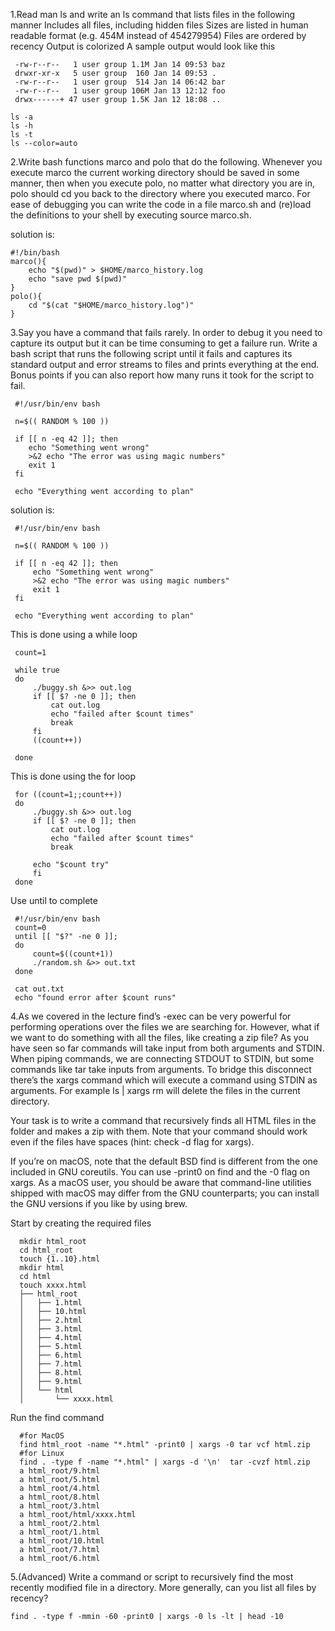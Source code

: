 1.Read man ls and write an ls command that lists files in the following manner
Includes all files, including hidden files
Sizes are listed in human readable format (e.g. 454M instead of 454279954)
Files are ordered by recency
Output is colorized
A sample output would look like this
```
 -rw-r--r--   1 user group 1.1M Jan 14 09:53 baz
 drwxr-xr-x   5 user group  160 Jan 14 09:53 .
 -rw-r--r--   1 user group  514 Jan 14 06:42 bar
 -rw-r--r--   1 user group 106M Jan 13 12:12 foo
 drwx------+ 47 user group 1.5K Jan 12 18:08 ..
 ```
 ```shell
 ls -a
 ls -h
 ls -t
 ls --color=auto
 ```
2.Write bash functions marco and polo that do the following. Whenever you execute marco the current working directory should be saved in some manner, then when you execute polo, no matter what directory you are in, polo should cd you back to the directory where you executed marco. For ease of debugging you can write the code in a file marco.sh and (re)load the definitions to your shell by executing source marco.sh.

 solution is:
 ```shell
 #!/bin/bash
 marco(){
     echo "$(pwd)" > $HOME/marco_history.log
     echo "save pwd $(pwd)"
 }
 polo(){
     cd "$(cat "$HOME/marco_history.log")"
 }
```

3.Say you have a command that fails rarely. In order to debug it you need to capture its output but it can be time consuming to get a failure run. Write a bash script that runs the following script until it fails and captures its standard output and error streams to files and prints everything at the end. Bonus points if you can also report how many runs it took for the script to fail.
```
 #!/usr/bin/env bash

 n=$(( RANDOM % 100 ))

 if [[ n -eq 42 ]]; then
    echo "Something went wrong"
    >&2 echo "The error was using magic numbers"
    exit 1
 fi

 echo "Everything went according to plan"
 ```
solution is:
```shell
 #!/usr/bin/env bash

 n=$(( RANDOM % 100 ))

 if [[ n -eq 42 ]]; then
     echo "Something went wrong"
     >&2 echo "The error was using magic numbers"
     exit 1
 fi

 echo "Everything went according to plan"
```
This is done using a while loop
```shell
 count=1

 while true
 do
     ./buggy.sh &>> out.log
     if [[ $? -ne 0 ]]; then
         cat out.log
         echo "failed after $count times"
         break
     fi
     ((count++))

 done
```
This is done using the for loop
```shell
 for ((count=1;;count++))
 do
     ./buggy.sh &>> out.log
     if [[ $? -ne 0 ]]; then
         cat out.log
         echo "failed after $count times"
         break

     echo "$count try"
     fi
 done
```
Use until to complete
```shell
 #!/usr/bin/env bash
 count=0
 until [[ "$?" -ne 0 ]];
 do
     count=$((count+1))
     ./random.sh &>> out.txt
 done

 cat out.txt
 echo "found error after $count runs"
```
4.As we covered in the lecture find’s -exec can be very powerful for performing operations over the files we are searching for. However, what if we want to do something with all the files, like creating a zip file? As you have seen so far commands will take input from both arguments and STDIN. When piping commands, we are connecting STDOUT to STDIN, but some commands like tar take inputs from arguments. To bridge this disconnect there’s the xargs command which will execute a command using STDIN as arguments. For example ls | xargs rm will delete the files in the current directory.

Your task is to write a command that recursively finds all HTML files in the folder and makes a zip with them. Note that your command should work even if the files have spaces (hint: check -d flag for xargs).

If you’re on macOS, note that the default BSD find is different from the one included in GNU coreutils. You can use -print0 on find and the -0 flag on xargs. As a macOS user, you should be aware that command-line utilities shipped with macOS may differ from the GNU counterparts; you can install the GNU versions if you like by using brew.

Start by creating the required files
```shell
  mkdir html_root
  cd html_root
  touch {1..10}.html
  mkdir html
  cd html
  touch xxxx.html
  ├── html_root
  │   ├── 1.html
  │   ├── 10.html
  │   ├── 2.html
  │   ├── 3.html
  │   ├── 4.html
  │   ├── 5.html
  │   ├── 6.html
  │   ├── 7.html
  │   ├── 8.html
  │   ├── 9.html
  │   └── html
  │       └── xxxx.html
  ```
Run the find command
```shell
  #for MacOS
  find html_root -name "*.html" -print0 | xargs -0 tar vcf html.zip
  #for Linux
  find . -type f -name "*.html" | xargs -d '\n'  tar -cvzf html.zip
  a html_root/9.html
  a html_root/5.html
  a html_root/4.html
  a html_root/8.html
  a html_root/3.html
  a html_root/html/xxxx.html
  a html_root/2.html
  a html_root/1.html
  a html_root/10.html
  a html_root/7.html
  a html_root/6.html
```
5.(Advanced) Write a command or script to recursively find the most recently modified file in a directory. More generally, can you list all files by recency?
```shell
find . -type f -mmin -60 -print0 | xargs -0 ls -lt | head -10
```
